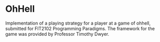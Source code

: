 # OhHell

Implementation of a playing strategy for a player at a game of ohhell, submitted for FIT2102 Programming Paradigms. The framework for the game was provided by Professor Timothy Dwyer.
